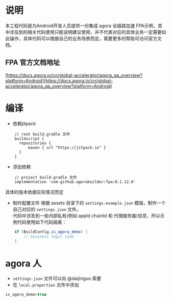 # 说明

本工程代码是为Android开发人员提供一份集成 agora 全链路加速 FPA示例，其中涉及到的相关代码使用只能说明建议使用，并不代表对应的具体业务一定需要如此操作，具体代码可以根据自己的业务场景而定。需要更多的帮助可访问官方文档。

## FPA 官方文档地址
[https://docs.agora.io/cn/global-accelerator/agora_ga_overview?platform=Android](https://docs.agora.io/cn/global-accelerator/agora_ga_overview?platform=Android)

# 编译
+ 依赖jitpack
```shell
    // root build.gradle 文件
    buildscript {
      repositories {
          maven { url "https://jitpack.io" }
      }
    }
```

+ 添加依赖
```shell
    // project build.gradle 文件
    implementation 'com.github.agorabuilder:fpa:0.1.12.0'
```
具体的版本依据实际情况而定

+ 制作配置文件
根据 assets 目录下的 `settings-example.json` 模版，制作一个自己对应的 `settings.json` 文件。    
代码中涉及到一些内部私有(例如 appId chainId 和 代理服务器)信息，所以示例代码使用如下代码隔离：
```java
    if (BuildConfig.is_agora_demo) {
        // business logic code
    }
```

# agora 人 

+ `settings.json` 文件可以向 @daijinguo 索要
+ 在 `local.properties` 文件中添加
```groovy
is_agora_demo=true
```
